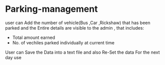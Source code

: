 # Parking-management

user can Add the number of vehicle(Bus ,Car ,Rickshaw) that has been parked and the Entire details are visible to the admin , that includes:
- Total amount earned 
- No. of vechiles parked individually at current time

User can Save the Data into a text file and also Re-Set the data For the next day use
